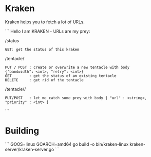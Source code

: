 # Kraken

Kraken helps you to fetch a lot of URLs.

´´´
Hello I am KRAKEN - URLs are my prey:

/status

	GET: get the status of this kraken


/tentacle/<name>

	PUT / POST : create or overwrite a new tentacle with body {"bandwidth": <int>, "retry": <int>}
	GET        : get the status of an existing tentacle
	DELETE     : get rid of the tentacle


/tentacle/<name>/<preyId>

	PUT/POST   : let me catch some prey with body { "url" : <string>, "priority" : <int> }
´´´

# Building

´´´
GOOS=linux GOARCH=amd64 go build -o bin/kraken-linux kraken-server/kraken-server.go
´´´
